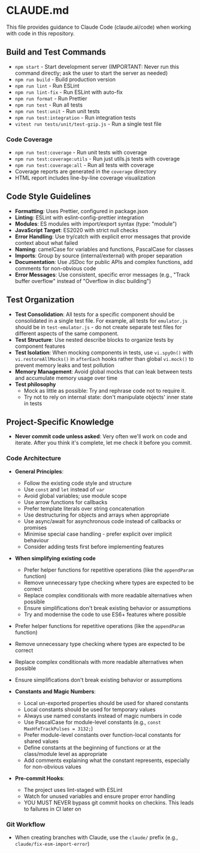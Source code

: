 # CLAUDE.md

This file provides guidance to Claude Code (claude.ai/code) when working with code in this repository.

## Build and Test Commands

- `npm start` - Start development server (IMPORTANT: Never run this command directly; ask the user to start the server
  as needed)
- `npm run build` - Build production version
- `npm run lint` - Run ESLint
- `npm run lint-fix` - Run ESLint with auto-fix
- `npm run format` - Run Prettier
- `npm run test` - Run all tests
- `npm run test:unit` - Run unit tests
- `npm run test:integration` - Run integration tests
- `vitest run tests/unit/test-gzip.js` - Run a single test file

### Code Coverage

- `npm run test:coverage` - Run unit tests with coverage
- `npm run test:coverage:utils` - Run just utils.js tests with coverage
- `npm run test:coverage:all` - Run all tests with coverage
- Coverage reports are generated in the `coverage` directory
- HTML report includes line-by-line coverage visualization

## Code Style Guidelines

- **Formatting**: Uses Prettier, configured in package.json
- **Linting**: ESLint with eslint-config-prettier integration
- **Modules**: ES modules with import/export syntax (type: "module")
- **JavaScript Target**: ES2020 with strict null checks
- **Error Handling**: Use try/catch with explicit error messages that provide context about what failed
- **Naming**: camelCase for variables and functions, PascalCase for classes
- **Imports**: Group by source (internal/external) with proper separation
- **Documentation**: Use JSDoc for public APIs and complex functions, add comments for non-obvious code
- **Error Messages**: Use consistent, specific error messages (e.g., "Track buffer overflow" instead of "Overflow in disc building")

## Test Organization

- **Test Consolidation**: All tests for a specific component should be consolidated in a single test file.
  For example, all tests for `emulator.js` should be in `test-emulator.js` - do not create separate test files
  for different aspects of the same component.
- **Test Structure**: Use nested describe blocks to organize tests by component features
- **Test Isolation**: When mocking components in tests, use `vi.spyOn()` with `vi.restoreAllMocks()` in
  `afterEach` hooks rather than global `vi.mock()` to prevent memory leaks and test pollution
- **Memory Management**: Avoid global mocks that can leak between tests and accumulate memory usage over time
- **Test philosophy**
  - Mock as little as possible: Try and rephrase code not to require it.
  - Try not to rely on internal state: don't manipulate objects' inner state in tests

## Project-Specific Knowledge

- **Never commit code unless asked**: Very often we'll work on code and iterate. After you think it's complete, let me
  check it before you commit.

### Code Architecture

- **General Principles**:
  - Follow the existing code style and structure
  - Use `const` and `let` instead of `var`
  - Avoid global variables; use module scope
  - Use arrow functions for callbacks
  - Prefer template literals over string concatenation
  - Use destructuring for objects and arrays when appropriate
  - Use async/await for asynchronous code instead of callbacks or promises
  - Minimise special case handling - prefer explicit over implicit behaviour
  - Consider adding tests first before implementing features
- **When simplifying existing code**

  - Prefer helper functions for repetitive operations (like the `appendParam` function)
  - Remove unnecessary type checking where types are expected to be correct
  - Replace complex conditionals with more readable alternatives when possible
  - Ensure simplifications don't break existing behavior or assumptions
  - Try and modernise the code to use ES6+ features where possible

- Prefer helper functions for repetitive operations (like the `appendParam` function)
- Remove unnecessary type checking where types are expected to be correct
- Replace complex conditionals with more readable alternatives when possible
- Ensure simplifications don't break existing behavior or assumptions

- **Constants and Magic Numbers**:

  - Local un-exported properties should be used for shared constants
  - Local constants should be used for temporary values
  - Always use named constants instead of magic numbers in code
  - Use PascalCase for module-level constants (e.g., `const MaxHfeTrackPulses = 3132;`)
  - Prefer module-level constants over function-local constants for shared values
  - Define constants at the beginning of functions or at the class/module level as appropriate
  - Add comments explaining what the constant represents, especially for non-obvious values

- **Pre-commit Hooks**:
  - The project uses lint-staged with ESLint
  - Watch for unused variables and ensure proper error handling
  - YOU MUST NEVER bypass git commit hooks on checkins. This leads to failures in CI later on

### Git Workflow

- When creating branches with Claude, use the `claude/` prefix (e.g., `claude/fix-esm-import-error`)
